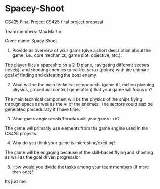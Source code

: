 # Spacey-Shoot
CS425 Final Project
CS425 final project proposal

Team members: Max Martin

Game name: Spacy Shoot


1.	Provide an overview of your game (give a short description about the game, i.e., core mechanics, game plot, objective, etc.): 

The player flies a spaceship on a 2-D plane, navigating different sectors (levels), and shooting enemies to collect scrap (points) with the ultimate goal of finding and defeating the boss enemy.


2.	What will be the main technical components (game AI, motion planning, physics, procedural content generation) that your game will focus on? 

The main technical component will be the physics of the ships flying through space as well as the AI of the enemies. The sectors could also be generated procedurally if I have time.


3.	What game engine/tools/libraries will your game use?

The game will primarily use elements from the game engine used in the CS425 projects.



4.	Why do you think your game is interesting/exciting? 

The game will be engaging because of the skill-based flying and shooting as well as the goal driven progression.



5.	How would you divide the tasks among your team members (if more than one)? 

Its just me.
